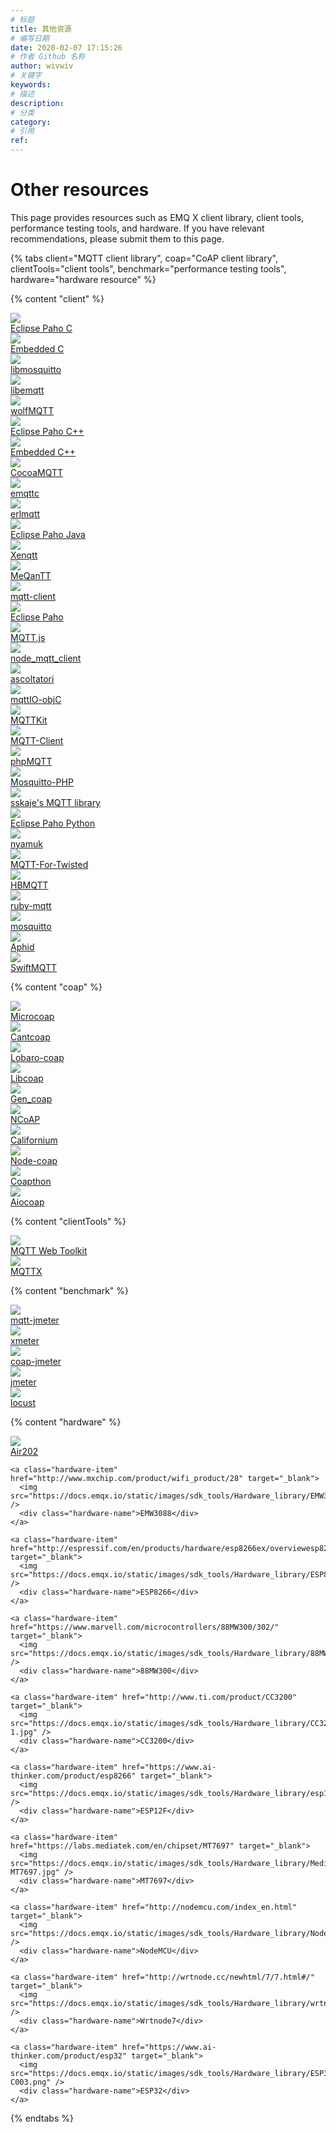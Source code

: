 ```yaml
---
# 标题
title: 其他资源
# 编写日期
date: 2020-02-07 17:15:26
# 作者 Github 名称
author: wivwiv
# 关键字
keywords:
# 描述
description:
# 分类
category:
# 引用
ref:
---
```


# Other resources



This page provides resources such as EMQ X client library, client tools, performance testing tools, and hardware. If you have relevant recommendations, please submit them to this page.

{% tabs client="MQTT client library", coap="CoAP client library", clientTools="client tools", benchmark="performance testing tools", hardware="hardware resource" %}

{% content "client" %}
<div class="development-hardware-warp">

  <a class="hardware-item" href="https://www.eclipse.org/paho/clients/c/" target="_blank">
    <img src="https://docs.emqx.io/static/images/sdk_tools/c.png" />
    <div class="hardware-name">Eclipse Paho C</div>
  </a>


  <a class="hardware-item" href="https://www.eclipse.org/paho/clients/c/embedded/" target="_blank">
    <img src="https://docs.emqx.io/static/images/sdk_tools/c.png" />
    <div class="hardware-name">Embedded C</div>
  </a>


  <a class="hardware-item" href="http://mosquitto.org/" target="_blank">
    <img src="https://docs.emqx.io/static/images/sdk_tools/c.png" />
    <div class="hardware-name">libmosquitto</div>
  </a>


  <a class="hardware-item" href="https://github.com/menudoproblema/libemqtt" target="_blank">
    <img src="https://docs.emqx.io/static/images/sdk_tools/c.png" />
    <div class="hardware-name">libemqtt</div>
  </a>


  <a class="hardware-item" href="https://github.com/wolfSSL/wolfMQTT" target="_blank">
    <img src="https://docs.emqx.io/static/images/sdk_tools/c.png" />
    <div class="hardware-name">wolfMQTT</div>
  </a>


  <a class="hardware-item" href="https://www.eclipse.org/paho/clients/cpp/" target="_blank">
    <img src="https://docs.emqx.io/static/images/sdk_tools/cpp.png" />
    <div class="hardware-name">Eclipse Paho C++</div>
  </a>


  <a class="hardware-item" href="https://www.eclipse.org/paho/clients/c/embedded/" target="_blank">
    <img src="https://docs.emqx.io/static/images/sdk_tools/cpp.png" />
    <div class="hardware-name">Embedded C++</div>
  </a>


  <a class="hardware-item" href="https://github.com/emqtt/CocoaMQTT" target="_blank">
    <img src="https://docs.emqx.io/static/images/sdk_tools/swift.png" />
    <div class="hardware-name">CocoaMQTT</div>
  </a>


  <a class="hardware-item" href="https://github.com/emqtt/emqttc" target="_blank">
    <img src="https://docs.emqx.io/static/images/sdk_tools/erlang.png" />
    <div class="hardware-name">emqttc</div>
  </a>


  <a class="hardware-item" href="https://github.com/squaremo/erlmqtt" target="_blank">
    <img src="https://docs.emqx.io/static/images/sdk_tools/erlang.png" />
    <div class="hardware-name">erlmqtt</div>
  </a>


  <a class="hardware-item" href="https://github.com/eclipse/paho.mqtt.java" target="_blank">
    <img src="https://docs.emqx.io/static/images/sdk_tools/java.png" />
    <div class="hardware-name">Eclipse Paho Java</div>
  </a>


  <a class="hardware-item" href="https://github.com/TwoGuysFromKabul/xenqtt" target="_blank">
    <img src="https://docs.emqx.io/static/images/sdk_tools/java.png" />
    <div class="hardware-name">Xenqtt</div>
  </a>


  <a class="hardware-item" href="https://github.com/AlbinTheander/MeQanTT" target="_blank">
    <img src="https://docs.emqx.io/static/images/sdk_tools/java.png" />
    <div class="hardware-name">MeQanTT</div>
  </a>


  <a class="hardware-item" href="https://github.com/fusesource/mqtt-client" target="_blank">
    <img src="https://docs.emqx.io/static/images/sdk_tools/java.png" />
    <div class="hardware-name">mqtt-client</div>
  </a>


  <a class="hardware-item" href="https://github.com/eclipse/paho.mqtt.javascript" target="_blank">
    <img src="https://docs.emqx.io/static/images/sdk_tools/javascript.png" />
    <div class="hardware-name">Eclipse Paho</div>
  </a>


  <a class="hardware-item" href="https://github.com/mqttjs/MQTT.js" target="_blank">
    <img src="https://docs.emqx.io/static/images/sdk_tools/javascript.png" />
    <div class="hardware-name">MQTT.js</div>
  </a>


  <a class="hardware-item" href="https://github.com/yilun/node_mqtt_client" target="_blank">
    <img src="https://docs.emqx.io/static/images/sdk_tools/javascript.png" />
    <div class="hardware-name">node_mqtt_client</div>
  </a>


  <a class="hardware-item" href="https://github.com/mcollina/ascoltatori" target="_blank">
    <img src="https://docs.emqx.io/static/images/sdk_tools/javascript.png" />
    <div class="hardware-name">ascoltatori</div>
  </a>


  <a class="hardware-item" href="https://github.com/GrayWang/mqttIO-objC" target="_blank">
    <img src="https://docs.emqx.io/static/images/sdk_tools/objectivec.png" />
    <div class="hardware-name">mqttIO-objC</div>
  </a>


  <a class="hardware-item" href="https://github.com/jmesnil/MQTTKit" target="_blank">
    <img src="https://docs.emqx.io/static/images/sdk_tools/objectivec.png" />
    <div class="hardware-name">MQTTKit</div>
  </a>


  <a class="hardware-item" href="https://github.com/ckrey/MQTT-Client-Framework" target="_blank">
    <img src="https://docs.emqx.io/static/images/sdk_tools/objectivec.png" />
    <div class="hardware-name">MQTT-Client</div>
  </a>


  <a class="hardware-item" href="https://github.com/bluerhinos/phpMQTT" target="_blank">
    <img src="https://docs.emqx.io/static/images/sdk_tools/php.png" />
    <div class="hardware-name">phpMQTT</div>
  </a>


  <a class="hardware-item" href="https://github.com/mgdm/Mosquitto-PHP" target="_blank">
    <img src="https://docs.emqx.io/static/images/sdk_tools/php.png" />
    <div class="hardware-name">Mosquitto-PHP</div>
  </a>


  <a class="hardware-item" href="https://github.com/sskaje/mqtt" target="_blank">
    <img src="https://docs.emqx.io/static/images/sdk_tools/php.png" />
    <div class="hardware-name">sskaje's MQTT library</div>
  </a>


  <a class="hardware-item" href="https://github.com/eclipse/paho.mqtt.python" target="_blank">
    <img src="https://docs.emqx.io/static/images/sdk_tools/python.png" />
    <div class="hardware-name">Eclipse Paho Python</div>
  </a>


  <a class="hardware-item" href="https://github.com/iwanbk/nyamuk" target="_blank">
    <img src="https://docs.emqx.io/static/images/sdk_tools/python.png" />
    <div class="hardware-name">nyamuk</div>
  </a>


  <a class="hardware-item" href="https://github.com/adamvr/MQTT-For-Twisted-Python" target="_blank">
    <img src="https://docs.emqx.io/static/images/sdk_tools/python.png" />
    <div class="hardware-name">MQTT-For-Twisted</div>
  </a>


  <a class="hardware-item" href="https://github.com/beerfactory/hbmqtt" target="_blank">
    <img src="https://docs.emqx.io/static/images/sdk_tools/python.png" />
    <div class="hardware-name">HBMQTT</div>
  </a>


  <a class="hardware-item" href="https://github.com/njh/ruby-mqtt" target="_blank">
    <img src="https://docs.emqx.io/static/images/sdk_tools/ruby.png" />
    <div class="hardware-name">ruby-mqtt</div>
  </a>


  <a class="hardware-item" href="https://github.com/xively/mosquitto" target="_blank">
    <img src="https://docs.emqx.io/static/images/sdk_tools/ruby.png" />
    <div class="hardware-name">mosquitto</div>
  </a>


  <a class="hardware-item" href="https://github.com/IBM-Swift/Aphid" target="_blank">
    <img src="https://docs.emqx.io/static/images/sdk_tools/swift.png" />
    <div class="hardware-name">Aphid</div>
  </a>


  <a class="hardware-item" href="https://github.com/aciidb0mb3r/SwiftMQTT" target="_blank">
    <img src="https://docs.emqx.io/static/images/sdk_tools/swift.png" />
    <div class="hardware-name">SwiftMQTT</div>
  </a>

</div>


{% content "coap" %}

<div class="development-hardware-warp">

  <a class="hardware-item" href="https://github.com/1248/microcoap" target="_blank">
    <img src="https://docs.emqx.io/static/images/sdk_tools/c.png" />
    <div class="hardware-name">Microcoap</div>
  </a>


  <a class="hardware-item" href="https://github.com/staropram/cantcoap" target="_blank">
    <img src="https://docs.emqx.io/static/images/sdk_tools/c.png" />
    <div class="hardware-name">Cantcoap</div>
  </a>


  <a class="hardware-item" href="http://www.lobaro.com/lobaro-coap/" target="_blank">
    <img src="https://docs.emqx.io/static/images/sdk_tools/c.png" />
    <div class="hardware-name">Lobaro-coap</div>
  </a>


  <a class="hardware-item" href="https://github.com/obgm/libcoap" target="_blank">
    <img src="https://docs.emqx.io/static/images/sdk_tools/c.png" />
    <div class="hardware-name">Libcoap</div>
  </a>


  <a class="hardware-item" href="https://github.com/gotthardp/gen_coap" target="_blank">
    <img src="https://docs.emqx.io/static/images/sdk_tools/erlang.png" />
    <div class="hardware-name">Gen_coap</div>
  </a>


  <a class="hardware-item" href="https://github.com/okleine/nCoAP" target="_blank">
    <img src="https://docs.emqx.io/static/images/sdk_tools/java.png" />
    <div class="hardware-name">NCoAP</div>
  </a>


  <a class="hardware-item" href="https://github.com/eclipse/californium" target="_blank">
    <img src="https://docs.emqx.io/static/images/sdk_tools/java.png" />
    <div class="hardware-name">Californium</div>
  </a>


  <a class="hardware-item" href="https://github.com/mcollina/node-coap" target="_blank">
    <img src="https://docs.emqx.io/static/images/sdk_tools/nodejs.png" />
    <div class="hardware-name">Node-coap</div>
  </a>


  <a class="hardware-item" href="https://github.com/Tanganelli/CoAPthon" target="_blank">
    <img src="https://docs.emqx.io/static/images/sdk_tools/python.png" />
    <div class="hardware-name">Coapthon</div>
  </a>


  <a class="hardware-item" href="https://github.com/chrysn/aiocoap" target="_blank">
    <img src="https://docs.emqx.io/static/images/sdk_tools/python.png" />
    <div class="hardware-name">Aiocoap</div>
  </a>

</div>


{% content "clientTools" %}

<div class="development-hardware-warp">

  <a class="hardware-item" href="http://tools.emqx.io/" target="_blank">
    <img src="https://docs.emqx.io/static/images/sdk_tools/mqtt_tools.png" />
    <div class="hardware-name">MQTT Web Toolkit</div>
  </a>


  <a class="hardware-item" href="https://github.com/emqx/MQTTX" target="_blank">
    <img src="https://docs.emqx.io/static/images/sdk_tools/mqttx.png" />
    <div class="hardware-name">MQTTX</div>
  </a>

</div>



{% content "benchmark" %}

<div class="development-hardware-warp">

  <a class="hardware-item" href="https://github.com/emqx/mqtt-jmeter" target="_blank">
    <img src="https://docs.emqx.io/static/images/sdk_tools/xmeter.png" />
    <div class="hardware-name">mqtt-jmeter</div>
  </a>


  <a class="hardware-item" href="https://www.xmeter.net/" target="_blank">
    <img src="https://docs.emqx.io/static/images/sdk_tools/xmeter.png" />
    <div class="hardware-name">xmeter</div>
  </a>


  <a class="hardware-item" href="https://github.com/emqx/coap-jmeter" target="_blank">
    <img src="https://docs.emqx.io/static/images/sdk_tools/xmeter.png" />
    <div class="hardware-name">coap-jmeter</div>
  </a>


  <a class="hardware-item" href="http://jmeter.apache.org/" target="_blank">
    <img src="https://docs.emqx.io/static/images/sdk_tools/apache.png" />
    <div class="hardware-name">jmeter</div>
  </a>


  <a class="hardware-item" href="http://locust.io/" target="_blank">
    <img src="https://docs.emqx.io/static/images/sdk_tools/locust.png" />
    <div class="hardware-name">locust</div>
  </a>

</div>


{% content "hardware" %}
  <div class="development-hardware-warp">
    <a class="hardware-item" href="http://www.openluat.com/" target="_blank">
      <img src="https://docs.emqx.io/static/images/sdk_tools/Hardware_library/Air202.png" />
      <div class="hardware-name">Air202</div>
    </a>

    <a class="hardware-item" href="http://www.mxchip.com/product/wifi_product/28" target="_blank">
      <img src="https://docs.emqx.io/static/images/sdk_tools/Hardware_library/EMW3088.jpg" />
      <div class="hardware-name">EMW3088</div>
    </a>
    
    <a class="hardware-item" href="http://espressif.com/en/products/hardware/esp8266ex/overviewesp8266ex/overview" target="_blank">
      <img src="https://docs.emqx.io/static/images/sdk_tools/Hardware_library/ESP8266.png" />
      <div class="hardware-name">ESP8266</div>
    </a>
    
    <a class="hardware-item" href="https://www.marvell.com/microcontrollers/88MW300/302/" target="_blank">
      <img src="https://docs.emqx.io/static/images/sdk_tools/Hardware_library/88MW300.png" />
      <div class="hardware-name">88MW300</div>
    </a>
    
    <a class="hardware-item" href="http://www.ti.com/product/CC3200" target="_blank">
      <img src="https://docs.emqx.io/static/images/sdk_tools/Hardware_library/CC3200-1.jpg" />
      <div class="hardware-name">CC3200</div>
    </a>
    
    <a class="hardware-item" href="https://www.ai-thinker.com/product/esp8266" target="_blank">
      <img src="https://docs.emqx.io/static/images/sdk_tools/Hardware_library/esp12f.png" />
      <div class="hardware-name">ESP12F</div>
    </a>
    
    <a class="hardware-item" href="https://labs.mediatek.com/en/chipset/MT7697" target="_blank">
      <img src="https://docs.emqx.io/static/images/sdk_tools/Hardware_library/MediaTek-MT7697.jpg" />
      <div class="hardware-name">MT7697</div>
    </a>
    
    <a class="hardware-item" href="http://nodemcu.com/index_en.html" target="_blank">
      <img src="https://docs.emqx.io/static/images/sdk_tools/Hardware_library/NodeMCU.jpg" />
      <div class="hardware-name">NodeMCU</div>
    </a>
    
    <a class="hardware-item" href="http://wrtnode.cc/newhtml/7/7.html#/" target="_blank">
      <img src="https://docs.emqx.io/static/images/sdk_tools/Hardware_library/wrtnode7.png" />
      <div class="hardware-name">Wrtnode7</div>
    </a>
    
    <a class="hardware-item" href="https://www.ai-thinker.com/product/esp32" target="_blank">
      <img src="https://docs.emqx.io/static/images/sdk_tools/Hardware_library/ESP32-C003.png" />
      <div class="hardware-name">ESP32</div>
    </a>
  </div>
{% endtabs %}


